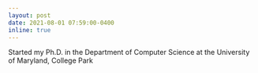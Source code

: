 ```yaml
---
layout: post
date: 2021-08-01 07:59:00-0400
inline: true
---
```

Started my Ph.D. in the Department of Computer Science at the University of Maryland, College Park
<!-- A simple inline announcement with Markdown emoji! :sparkles: :smile: -->
